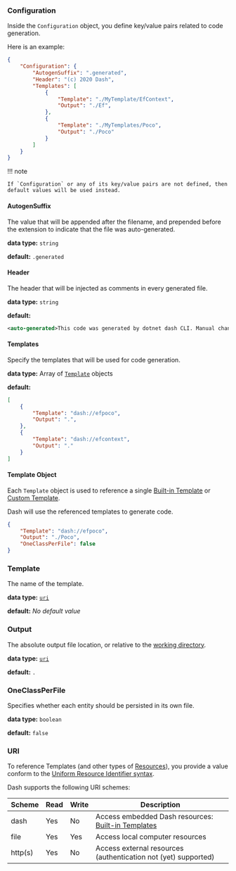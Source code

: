 ### Configuration
Inside the `Configuration` object, you define key/value pairs related to code generation.

Here is an example:

~~~ JSON
{
    "Configuration": {
        "AutogenSuffix": ".generated",
        "Header": "(c) 2020 Dash",
        "Templates": [
            {
                "Template": "./MyTemplate/EfContext",
                "Output": "./Ef",
            },
            {
                "Template": "./MyTemplates/Poco",
                "Output": "./Poco"
            }
        ]
    }
}
~~~

!!! note

    If `Configuration` or any of its key/value pairs are not defined, then default values will be used instead.

#### AutogenSuffix
The value that will be appended after the filename, and prepended before the extension to indicate that the file was auto-generated.

**data type:** `string`

**default:** `.generated`

#### Header
The header that will be injected as comments in every generated file.

**data type:** `string`

**default:**
~~~ xml
<auto-generated>This code was generated by dotnet dash CLI. Manual changes to this file will be overwritten if the code is regenerated.</auto-generated>
~~~

#### Templates
Specify the templates that will be used for code generation.

**data type:** Array of [`Template`](#Template-Object) objects

**default:**
~~~ JSON
[
    {
        "Template": "dash://efpoco",
        "Output": ".",
    },
    {
        "Template": "dash://efcontext",
        "Output": "."
    }
]
~~~

#### Template Object
Each `Template` object is used to reference a single [Built-in Template](built-in-templates.md) or [Custom Template](writing-your-custom-templates.md).

Dash will use the referenced templates to generate code.

~~~ JSON
{
    "Template": "dash://efpoco",
    "Output": "./Poco",
    "OneClassPerFile": false
}
~~~

### Template
The name of the template.

**data type:** [`uri`](#uri)

**default:** _No default value_

### Output
The absolute output file location, or relative to the [working directory](to-do).

**data type:** [`uri`](#uri)

**default:** `.`

### OneClassPerFile
Specifies whether each entity should be persisted in its own file.

**data type:** `boolean`

**default:** `false`

### URI
To reference Templates (and other types of [Resources](to-do)), you provide a value conform to the [Uniform Resource Identifier syntax](https://en.wikipedia.org/wiki/Uniform_Resource_Identifier).

Dash supports the following URI schemes:

| Scheme  | Read | Write | Description                                                                   |
|---------|------|-------|-------------------------------------------------------------------------------|
| dash    | Yes  | No    | Access embedded Dash resources: [Built-in Templates](./built-in-templates.md) |
| file    | Yes  | Yes   | Access local computer resources                                               |
| http(s) | Yes  | No    | Access external resources (authentication not (yet) supported)                |
